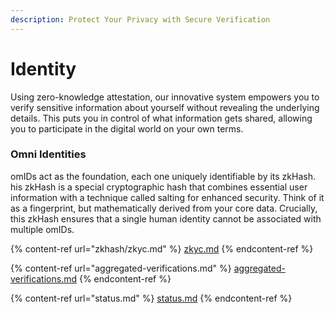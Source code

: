 ```yaml
---
description: Protect Your Privacy with Secure Verification
---
```


# Identity

Using zero-knowledge attestation, our innovative system empowers you to verify sensitive information about yourself without revealing the underlying details. This puts you in control of what information gets shared, allowing you to participate in the digital world on your own terms.

### Omni Identities

omIDs act as the foundation, each one uniquely identifiable by its zkHash. his zkHash is a special cryptographic hash that combines essential user information with a technique called salting for enhanced security. Think of it as a fingerprint, but mathematically derived from your core data. Crucially, this zkHash ensures that a single human identity cannot be associated with multiple omIDs.

{% content-ref url="zkhash/zkyc.md" %}
[zkyc.md](zkhash/zkyc.md)
{% endcontent-ref %}

{% content-ref url="aggregated-verifications.md" %}
[aggregated-verifications.md](aggregated-verifications.md)
{% endcontent-ref %}

{% content-ref url="status.md" %}
[status.md](status.md)
{% endcontent-ref %}
